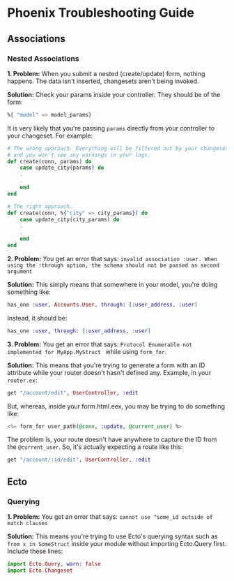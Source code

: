 # Phoenix Troubleshooting Guide
## Associations
### Nested Associations

**1. Problem:** When you submit a nested (create/update) form, nothing happens. The data isn't inserted, changesets aren't being invoked.

**Solution:** Check your params inside your controller. They should be of the form:
```elixir
%{ "model" => model_params}
```
It is very likely that you're passing `params` directly from your controller to your changeset. For example:

```elixir
# The wrong approach. Everything will be filtered out by your changeset 
# and you won't see any warnings in your logs.
def create(conn, params) do
    case update_city(params) do
    .
    .
    end
end
```

```elixir
# The right approach.
def create(conn, %{"city" => city_params}) do
    case update_city(city_params) do
    .
    .
    end
end
```

**2. Problem:** You get an error that says: ```invalid association :user. When using the :through option, the schema should not be passed as second argument```

**Solution:** This simply means that somewhere in your model, you're doing something like:
```elixir
has_one :user, Accounts.User, through: [:user_address, :user]
```
Instead, it should be:
```elixir
has_one :user, through: [:user_address, :user]
```

**3. Problem:** You get an error that says: ```Protocol Enumerable not implemented for MyApp.MyStruct
``` while using `form_for`.

**Solution:** This means that you're trying to generate a form with an ID attribute while your router doesn't hasn't defined any. Example, in your `router.ex`:
```elixir
get "/account/edit", UserController, :edit
```

But, whereas, inside your form.html.eex, you may be trying to do something like:
```elixir
<%= form_for user_path(@conn, :update, @current_user) %>
```
The problem is, your route doesn't have anywhere to capture the ID from the `@current_user`. So, it's actually expecting a route like this:
```elixir
get "/account/:id/edit", UserController, :edit
```
## Ecto
### Querying

**1. Problem:** You get an error that says: ```cannot use ^some_id outside of match clauses```

**Solution:**  This means you're trying to use Ecto's querying syntax such as `from x in SomeStruct` inside your module without importing Ecto.Query first. Include these lines:

```elixir
import Ecto.Query, warn: false
import Ecto.Changeset
```
